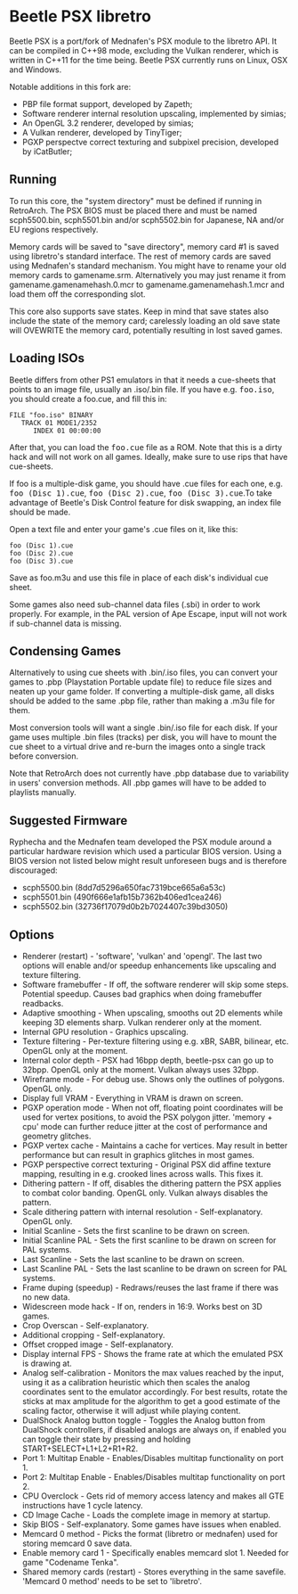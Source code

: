 # Beetle PSX libretro

Beetle PSX is a port/fork of Mednafen's PSX module to the libretro API. It can be compiled in C++98 mode, excluding the Vulkan renderer, which is written in C++11 for the time being. Beetle PSX currently runs on Linux, OSX and Windows.

Notable additions in this fork are:
* PBP file format support, developed by Zapeth;
* Software renderer internal resolution upscaling, implemented by simias;
* An OpenGL 3.2 renderer, developed by simias;
* A Vulkan renderer, developed by TinyTiger;
* PGXP perspectve correct texturing and subpixel precision, developed by iCatButler;

## Running

To run this core, the "system directory" must be defined if running in RetroArch.
The PSX BIOS must be placed there and must be named scph5500.bin, scph5501.bin and/or scph5502.bin for Japanese, NA and/or EU regions respectively.

Memory cards will be saved to "save directory", memory card #1 is saved using libretro's standard interface. The rest of memory cards are saved using Mednafen's standard mechanism. You might have to rename your old 
memory cards to gamename.srm. 
Alternatively you may just rename it from gamename.gamenamehash.0.mcr to gamename.gamenamehash.1.mcr and load them off the corresponding slot.

This core also supports save states. Keep in mind that save states also include the state of the memory card; carelessly loading an old save state will OVEWRITE the memory card, potentially resulting in lost saved games.

## Loading ISOs

Beetle differs from other PS1 emulators in that it needs a cue-sheets that points to an image file, usually an .iso/.bin file.
If you have e.g. <tt>foo.iso</tt>, you should create a foo.cue, and fill this in:

    FILE "foo.iso" BINARY
       TRACK 01 MODE1/2352
          INDEX 01 00:00:00

After that, you can load the <tt>foo.cue</tt> file as a ROM.
Note that this is a dirty hack and will not work on all games.
Ideally, make sure to use rips that have cue-sheets.

If foo is a multiple-disk game, you should have .cue files for each one, e.g. <tt>foo (Disc 1).cue</tt>, <tt>foo (Disc 2).cue</tt>, <tt>foo (Disc 3).cue</tt>.To take advantage of Beetle's Disk Control feature for disk swapping, an index file should be made.

Open a text file and enter your game's .cue files on it, like this:

    foo (Disc 1).cue
    foo (Disc 2).cue
    foo (Disc 3).cue

Save as foo.m3u and use this file in place of each disk's individual cue sheet.

Some games also need sub-channel data files (.sbi) in order to work properly. For example, in the PAL version of Ape Escape, input will not work if sub-channel data is missing.

## Condensing Games

Alternatively to using cue sheets with .bin/.iso files, you can convert your games to .pbp (Playstation Portable update file) to reduce file sizes and neaten up your game folder. If converting a multiple-disk game, all disks should be added to the same .pbp file, rather than making a .m3u file for them.

Most conversion tools will want a single .bin/.iso file for each disk. If your game uses multiple .bin files (tracks) per disk, you will have to mount the cue sheet to a virtual drive and re-burn the images onto a single track before conversion.

Note that RetroArch does not currently have .pbp database due to variability in users' conversion methods. All .pbp games will have to be added to playlists manually.

## Suggested Firmware

Ryphecha and the Mednafen team developed the PSX module around a particular hardware revision which used a particular BIOS version.
Using a BIOS version not listed below might result unforeseen bugs and is therefore discouraged: 

- scph5500.bin (8dd7d5296a650fac7319bce665a6a53c)
- scph5501.bin (490f666e1afb15b7362b406ed1cea246)
- scph5502.bin (32736f17079d0b2b7024407c39bd3050)

## Options

* Renderer (restart) - 'software', 'vulkan' and 'opengl'. The last two options will enable and/or speedup enhancements like upscaling and texture filtering.
* Software framebuffer - If off, the software renderer will skip some steps. Potential speedup. Causes bad graphics when doing framebuffer readbacks.
* Adaptive smoothing - When upscaling, smooths out 2D elements while keeping 3D elements sharp. Vulkan renderer only at the moment.
* Internal GPU resolution - Graphics upscaling.
* Texture filtering - Per-texture filtering using e.g. xBR, SABR, bilinear, etc. OpenGL only at the moment.
* Internal color depth - PSX had 16bpp depth, beetle-psx can go up to 32bpp. OpenGL only at the moment. Vulkan always uses 32bpp.
* Wireframe mode - For debug use. Shows only the outlines of polygons. OpenGL only.
* Display full VRAM - Everything in VRAM is drawn on screen.
* PGXP operation mode - When not off, floating point coordinates will be used for vertex positions, to avoid the PSX polygon jitter. 'memory + cpu' mode can further reduce jitter at the cost of performance and geometry glitches.
* PGXP vertex cache - Maintains a cache for vertices. May result in better performance but can result in graphics glitches in most games.
* PGXP perspective correct texturing - Original PSX did affine texture mapping, resulting in e.g. crooked lines across walls. This fixes it.
* Dithering pattern - If off, disables the dithering pattern the PSX applies to combat color banding. OpenGL only. Vulkan always disables the pattern.
* Scale dithering pattern with internal resolution - Self-explanatory. OpenGL only.
* Initial Scanline - Sets the first scanline to be drawn on screen.
* Initial Scanline PAL - Sets the first scanline to be drawn on screen for PAL systems.
* Last Scanline - Sets the last scanline to be drawn on screen.
* Last Scanline PAL - Sets the last scanline to be drawn on screen for PAL systems.
* Frame duping (speedup) - Redraws/reuses the last frame if there was no new data.
* Widescreen mode hack - If on, renders in 16:9. Works best on 3D games.
* Crop Overscan - Self-explanatory.
* Additional cropping - Self-explanatory.
* Offset cropped image - Self-explanatory.
* Display internal FPS - Shows the frame rate at which the emulated PSX is drawing at.
* Analog self-calibration - Monitors the max values reached by the input, using it as a calibration heuristic which then scales the analog coordinates sent to the emulator accordingly.
For best results, rotate the sticks at max amplitude for the algorithm to get a good estimate of the scaling factor, otherwise it will adjust while playing content.
* DualShock Analog button toggle - Toggles the Analog button from DualShock controllers, if disabled analogs are always on, if enabled you can toggle their state by pressing and holding START+SELECT+L1+L2+R1+R2.
* Port 1: Multitap Enable - Enables/Disables multitap functionality on port 1.
* Port 2: Multitap Enable - Enables/Disables multitap functionality on port 2.
* CPU Overclock - Gets rid of memory access latency and makes all GTE instructions have 1 cycle latency.
* CD Image Cache - Loads the complete image in memory at startup.
* Skip BIOS - Self-explanatory. Some games have issues when enabled.
* Memcard 0 method - Picks the format (libretro or mednafen) used for storing memcard 0 save data.
* Enable memory card 1 - Specifically enables memcard slot 1. Needed for game "Codename Tenka".
* Shared memory cards (restart) - Stores everything in the same savefile. 'Memcard 0 method' needs to be set to 'libretro'.
